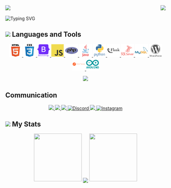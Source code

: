 
<img src="https://hits.seeyoufarm.com/api/count/incr/badge.svg?url=https%3A%2F%2Fgithub.com%2Fgjbae1212%2Fhit-counter&count_bg=%23FF7F00&title_bg=%23000000&icon=counter-strike.svg&icon_color=%23FFFFFF&title=hits&edge_flat=false" align="right"/>


<div id="header" align="left">
<img src="https://cdn.dribbble.com/users/1162077/screenshots/3848914/programmer.gif" width="300"/> 


![Typing SVG](https://readme-typing-svg.herokuapp.com?color=FFFFFF&lines=Welcome+Software+Library+Channel;+Welcome+Yasin+Melih+Bilgi+Channel)

<h2><img src="https://media2.giphy.com/media/QssGEmpkyEOhBCb7e1/giphy.gif?cid=ecf05e47a0n3gi1bfqntqmob8g9aid1oyj2wr3ds3mg700bl&rid=giphy.gif" width="25"> <b>Languages and Tools </b></h2>
<div align="center">
    <a href="https://www.html.com/" target="_blank" rel="noopener noreferrer">
        <img src="https://raw.githubusercontent.com/devicons/devicon/master/icons/html5/html5-original-wordmark.svg" alt="HTML5" width="40" height="40"/>
    </a>
    <a href="https://www.w3schools.com/css/" target="_blank" rel="noopener noreferrer">
        <img src="https://raw.githubusercontent.com/devicons/devicon/master/icons/css3/css3-original-wordmark.svg" alt="CSS3" width="40" height="40"/>
    </a>
    <a href="https://getbootstrap.com/" target="_blank" rel="noopener noreferrer">
        <img src="https://raw.githubusercontent.com/devicons/devicon/master/icons/bootstrap/bootstrap-plain-wordmark.svg" alt="Bootstrap" width="40" height="40"/>
    </a>
    <a href="https://www.javascript.com/" target="_blank" rel="noopener noreferrer">
        <img src="https://raw.githubusercontent.com/devicons/devicon/master/icons/javascript/javascript-original.svg" alt="JavaScript" width="40" height="40"/>
    </a>
    <a href="https://www.php.net/" target="_blank" rel="noopener noreferrer">
        <img src="https://raw.githubusercontent.com/devicons/devicon/master/icons/php/php-original.svg" alt="PHP" width="40" height="40"/>
    </a>
    <a href="https://www.java.com/tr/" target="_blank" rel="noopener noreferrer">
        <img src="https://raw.githubusercontent.com/devicons/devicon/master/icons/java/java-original-wordmark.svg" alt="Java" width="40" height="40"/>
    </a>
    <a href="https://www.python.org/" target="_blank" rel="noopener noreferrer">
        <img src="https://raw.githubusercontent.com/devicons/devicon/master/icons/python/python-original-wordmark.svg" alt="Python" width="40" height="40"/>
    </a>
    <a href="https://flask.palletsprojects.com/" target="_blank" rel="noopener noreferrer">
        <img src="https://raw.githubusercontent.com/devicons/devicon/master/icons/flask/flask-original-wordmark.svg" alt="Flask" width="40" height="40"/>
    </a>
    <a href="https://www.microsoft.com/tr-tr/sql-server/" target="_blank" rel="noopener noreferrer">
        <img src="https://raw.githubusercontent.com/devicons/devicon/master/icons/microsoftsqlserver/microsoftsqlserver-plain-wordmark.svg" alt="MSSQL" width="40" height="40"/>
    </a>
    <a href="https://www.mysql.com/" target="_blank" rel="noopener noreferrer">
        <img src="https://raw.githubusercontent.com/devicons/devicon/master/icons/mysql/mysql-original-wordmark.svg" alt="MySQL" width="40" height="40"/>
    </a>
    <a href="https://wordpress.org/" target="_blank" rel="noopener noreferrer">
        <img src="https://raw.githubusercontent.com/devicons/devicon/master/icons/wordpress/wordpress-plain-wordmark.svg" alt="WordPress" width="40" height="40"/>
    </a>
    <a href="https://www.postman.com/" target="_blank" rel="noopener noreferrer">
        <img src="https://raw.githubusercontent.com/devicons/devicon/master/icons/postman/postman-original-wordmark.svg" alt="Postman" width="40" height="40"/>
    </a>
    <a href="https://www.arduino.cc/" target="_blank" rel="noopener noreferrer">
        <img src="https://raw.githubusercontent.com/devicons/devicon/master/icons/arduino/arduino-original-wordmark.svg" alt="Arduino" width="40" height="40"/>
    </a>
    <p>
        <img src="https://www.animatedimages.org/data/media/562/animated-line-image-0184.gif" width="1920" />
    </p>
</div>


<h2>Communication</h2>
<div align="center"> 
    <a href="mailto:mehmettt.demir10@gmail.com" target="_blank" rel="noopener noreferrer">
        <img src="https://img.shields.io/badge/-Gmail-%23333?style=for-the-badge&logo=gmail&logoColor=red" target="_blank">
    </a>
    <a href="https://www.linkedin.com/in/mehmet-demir-7437a425b/" target="_blank" rel="noopener noreferrer">
        <img src="https://img.shields.io/badge/-LinkedIn-%23333?style=for-the-badge&logo=linkedin&logoColor=blue" target="_blank">
    </a>
    <a href="https://medium.com/@mehmettt.demir10" target="_blank" rel="noopener noreferrer">
        <img src="https://img.shields.io/badge/Medium-%23333?style=for-the-badge&logo=medium&logoColor=white" target="_blank"/>
    </a>
    <a href="https://discord.gg/JN6Nq7GT" target="_blank" rel="noopener noreferrer">
        <img alt="Discord" src="https://img.shields.io/badge/discord-%23333?&style=for-the-badge&logo=discord&logoColor=blue"/>
    </a>
    <a href="https://x.com/xmhmt_60" target="_blank" rel="noopener noreferrer">
        <img src="https://img.shields.io/badge/twitter-%23333?style=for-the-badge&logo=x&logoColor=blue" target="_blank">
    </a>
    <a href="https://www.instagram.com/mehmetttddemirr/" target="_blank" rel="noopener noreferrer">
        <img alt="Instagram" src="https://img.shields.io/badge/instagram-%23333?&style=for-the-badge&logo=instagram&logoColor=#E1306C"/>
    </a>
    
</div>




<h2><img src="https://media.giphy.com/media/iY8CRBdQXODJSCERIr/giphy.gif" width="25"> <b>My Stats</b></h2>

<p align="center">
  <img height="150" width="150" src="https://r.resimlink.com/sk_3TG.png">
  <img align="center" src="http://github-readme-streak-stats.herokuapp.com?user=MehmettDemir&theme=dark&background=000000"/>
  <img height="150" width="150" src="https://r.resimlink.com/zpU0xv.png">
</p>





